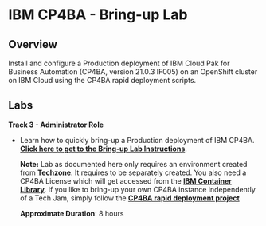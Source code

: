 # IBM CP4BA - Bring-up Lab

## Overview

Install and configure a Production deployment of IBM Cloud Pak for Business Automation (CP4BA, version 21.0.3 IF005) on an OpenShift cluster on IBM Cloud using the CP4BA rapid deployment scripts.

## Labs

**Track 3 - Administrator Role**

- Learn how to quickly bring-up a Production deployment of IBM CP4BA. **[Click here to get to the Bring-up Lab Instructions](Lab%20Guide%20-%20Bring-up%20Lab.pdf)**.
  
  **Note:** Lab as documented here only requires an environment created from **[Techzone](https://techzone.ibm.com/collection/ibm-cloud-pak-for-business-automation-demos-and-labs-bring-up-lab)**. It requires to be separately created. You also need a CP4BA License which will get accessed from the **[IBM Container Library](https://myibm.ibm.com/products-services/containerlibrary)**. If you like to bring-up your own CP4BA instance independently of a Tech Jam, simply follow the **[CP4BA rapid deployment project](https://github.com/IBM/cp4ba-rapid-deployment)**
  
  **Approximate Duration**: 8 hours
